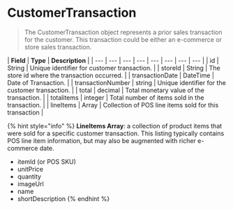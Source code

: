 # CustomerTransaction

> The CustomerTransaction object represents a prior sales transaction for the customer. This transaction could be either an e-commerce or store sales transaction.

| **Field** | **Type** | **Description** |
| --- | --- | --- | --- | --- | --- | --- | --- |
| id | String | Unique identifier for customer transaction. |
| storeId | String | The store id where the transaction occurred. |
| transactionDate | DateTime | Date of Transaction. |
| transactionNumber | string | Unique identifier for the customer transaction. |
| total | decimal | Total monetary value of the transaction. |
| totalitems | integer | Total number of items sold in the transaction. |
| lineItems | Array | Collection of POS line items sold for this transaction |

{% hint style="info" %}
**LineItems Array**: a collection of product items that were sold for a specific customer transaction. This listing typically contains POS line item information, but may also be augmented with richer e-commerce date.

* itemId \(or POS SKU\)
* unitPrice
* quantity
* imageUrl
* name
* shortDescription
{% endhint %}

